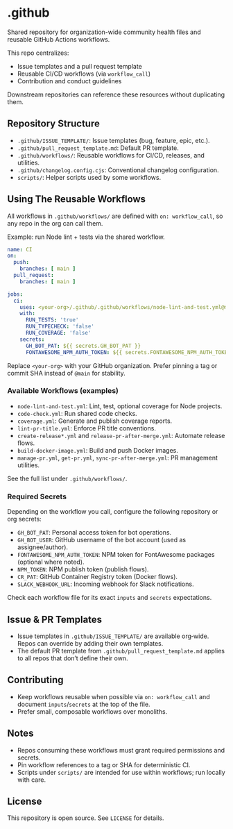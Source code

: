 # .github

Shared repository for organization-wide community health files and reusable GitHub Actions workflows.

This repo centralizes:

- Issue templates and a pull request template
- Reusable CI/CD workflows (via `workflow_call`)
- Contribution and conduct guidelines

Downstream repositories can reference these resources without duplicating them.

## Repository Structure

- `.github/ISSUE_TEMPLATE/`: Issue templates (bug, feature, epic, etc.).
- `.github/pull_request_template.md`: Default PR template.
- `.github/workflows/`: Reusable workflows for CI/CD, releases, and utilities.
- `.github/changelog.config.cjs`: Conventional changelog configuration.
- `scripts/`: Helper scripts used by some workflows.

## Using The Reusable Workflows

All workflows in `.github/workflows/` are defined with `on: workflow_call`, so any repo in the org can call them.

Example: run Node lint + tests via the shared workflow.

```yaml
name: CI
on:
  push:
    branches: [ main ]
  pull_request:
    branches: [ main ]

jobs:
  ci:
    uses: <your-org>/.github/.github/workflows/node-lint-and-test.yml@main
    with:
      RUN_TESTS: 'true'
      RUN_TYPECHECK: 'false'
      RUN_COVERAGE: 'false'
    secrets:
      GH_BOT_PAT: ${{ secrets.GH_BOT_PAT }}
      FONTAWESOME_NPM_AUTH_TOKEN: ${{ secrets.FONTAWESOME_NPM_AUTH_TOKEN }}
```

Replace `<your-org>` with your GitHub organization. Prefer pinning a tag or commit SHA instead of `@main` for stability.

### Available Workflows (examples)

- `node-lint-and-test.yml`: Lint, test, optional coverage for Node projects.
- `code-check.yml`: Run shared code checks.
- `coverage.yml`: Generate and publish coverage reports.
- `lint-pr-title.yml`: Enforce PR title conventions.
- `create-release*.yml` and `release-pr-after-merge.yml`: Automate release flows.
- `build-docker-image.yml`: Build and push Docker images.
- `manage-pr.yml`, `get-pr.yml`, `sync-pr-after-merge.yml`: PR management utilities.

See the full list under `.github/workflows/`.

### Required Secrets

Depending on the workflow you call, configure the following repository or org secrets:

- `GH_BOT_PAT`: Personal access token for bot operations.
- `GH_BOT_USER`: GitHub username of the bot account (used as assignee/author).
- `FONTAWESOME_NPM_AUTH_TOKEN`: NPM token for FontAwesome packages (optional where noted).
- `NPM_TOKEN`: NPM publish token (publish flows).
- `CR_PAT`: GitHub Container Registry token (Docker flows).
- `SLACK_WEBHOOK_URL`: Incoming webhook for Slack notifications.

Check each workflow file for its exact `inputs` and `secrets` expectations.

## Issue & PR Templates

- Issue templates in `.github/ISSUE_TEMPLATE/` are available org‑wide. Repos can override by adding their own templates.
- The default PR template from `.github/pull_request_template.md` applies to all repos that don’t define their own.

## Contributing

- Keep workflows reusable when possible via `on: workflow_call` and document `inputs`/`secrets` at the top of the file.
- Prefer small, composable workflows over monoliths.

## Notes

- Repos consuming these workflows must grant required permissions and secrets.
- Pin workflow references to a tag or SHA for deterministic CI.
- Scripts under `scripts/` are intended for use within workflows; run locally with care.

## License

This repository is open source. See `LICENSE` for details.
